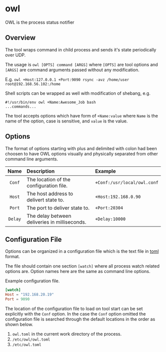 # owl
OWL is the process status notifier

## Overview

The tool wraps command in child process and sends it's state periodically
over UDP.

The usage is `owl [OPTS] command [ARGS]` where `[OPTS]` are tool options
and `[ARGS]` are command arguments passed without any modification.

E.g. `owl +Host:127.0.0.1 +Port:9090 rsync -avz /home/user root@192.168.56.102:/home` 

Shell scripts can be wrapped as well with modification of shebang, e.g.

``` shell
#!/usr/bin/env owl +Name:Awesome_Job bash
...commands...
```

The tool accepts options which have form of `+Name:value` where `Name` is the name
of the option, case is sensitive, and `value` is the value.

## Options

The format of options starting with plus and delimited with colon had been choosen
to have OWL options visually and physically separated from other command line arguments.

| Name | Description | Example |
| :--: | :---------- | :------ |
| `Conf` | The location of the configuration file.| `+Conf:/usr/local/owl.conf` |
| `Host` | The host address to delivert state to.| `+Host:192.168.0.90` |
| `Port` | The port to deliver state to.| `+Port:20304` |
| `Delay` | The delay between deliveries in milliseconds.| `+Delay:10000` |

## Configuration File

Options can be organized in a configuration file which is the text file in 
[toml](https://en.wikipedia.org/wiki/TOML) format.

The file should contain one section `[watch]` where all process watch related options
are. Option names here are the same as command line options.

Example configuration file.

``` toml
[watch]
Host = "192.168.20.19"
Port = 9090
```

The location of the configuration file to load on tool start can be set explicitly with
the `Conf` option. In the case the `Conf` option omitted the configuration file is
searched through the default locations in the order as shown below.

1. `owl.toml` in the current work directory of the process.
2. `/etc/owl/owl.toml` 
3. `/etc/owl.toml` 

